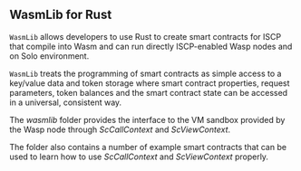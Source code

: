 ## WasmLib for Rust

`WasmLib` allows developers to use Rust to create smart contracts for ISCP
that compile into Wasm and can run directly ISCP-enabled Wasp nodes and on 
Solo environment.

`WasmLib` treats the programming of smart contracts as simple access to a
key/value data and token storage where smart contract properties, request parameters,
token balances and the smart contract state can be accessed in a universal, consistent way.

The _wasmlib_ folder provides the interface to the VM sandbox provided by the Wasp node 
through _ScCallContext_ and _ScViewContext_.

The folder also contains a number of example smart contracts that can be
used to learn how to use _ScCallContext_ and _ScViewContext_ properly.


